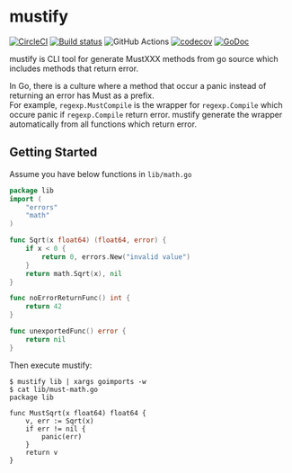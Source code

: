 # mustify
[![CircleCI](https://circleci.com/gh/mpppk/mustify.svg?style=svg)](https://circleci.com/gh/mpppk/mustify)
[![Build status](https://ci.appveyor.com/api/projects/status/qv1fyq6fm8ni4cne?svg=true)](https://ci.appveyor.com/project/mpppk/mustify)
![GitHub Actions](https://github.com/mpppk/mustify/workflows/Go/badge.svg)
[![codecov](https://codecov.io/gh/mpppk/mustify/branch/master/graph/badge.svg)](https://codecov.io/gh/mpppk/mustify)
[![GoDoc](https://godoc.org/github.com/mpppk/mustify?status.svg)](https://godoc.org/github.com/mpppk/mustify)

mustify is CLI tool for generate MustXXX methods from go source which includes methods that return error.

In Go, there is a culture where a method that occur a panic instead of returning an error has Must as a prefix.  
For example, `regexp.MustCompile` is the wrapper for `regexp.Compile` which occure panic if `regexp.Compile` return error.
mustify generate the wrapper automatically from all functions which return error.

## Getting Started
Assume you have below functions in `lib/math.go`

```go
package lib
import (
    "errors"
    "math"
)

func Sqrt(x float64) (float64, error) {
    if x < 0 {
        return 0, errors.New("invalid value")
    }
    return math.Sqrt(x), nil
}

func noErrorReturnFunc() int {
    return 42
}

func unexportedFunc() error {
	return nil
}
```

Then execute mustify:

```shell script
$ mustify lib | xargs goimports -w
$ cat lib/must-math.go
package lib

func MustSqrt(x float64) float64 {
	v, err := Sqrt(x)
	if err != nil {
		panic(err)
	}
	return v
}
```
